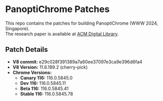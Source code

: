# PanoptiChrome Patches

This repo contains the patches for building PanoptiChrome (WWW 2024, Singapore).  
The research paper is available at [ACM Digital Library](https://dl.acm.org/doi/10.1145/3589334.3645699).

## Patch Details
- **V8 commit:** e29c028f391389a7a60ee37097e3ca9e396d6fa4 
- **V8 Version:** 11.6.189.2 (cherry-pick)
- **Chrome Versions:**
  - **Canary 116:** 116.0.5845.0
  - **Dev 116:** 116.0.5845.11
  - **Beta 116:** 116.0.5845.41
  - **Stable 116:** 116.0.5845.78
